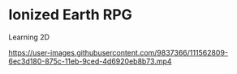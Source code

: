 # Ionized Earth RPG

Learning 2D

https://user-images.githubusercontent.com/9837366/111562809-6ec3d180-875c-11eb-9ced-4d6920eb8b73.mp4
